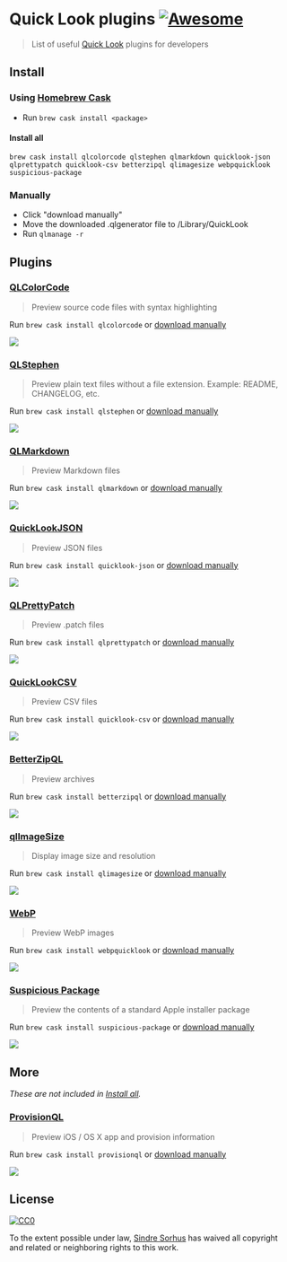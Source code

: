 # Quick Look plugins [![Awesome](https://cdn.rawgit.com/sindresorhus/awesome/d7305f38d29fed78fa85652e3a63e154dd8e8829/media/badge.svg)](https://github.com/sindresorhus/awesome)

> List of useful [Quick Look](http://en.wikipedia.org/wiki/Quick_Look) plugins for developers


## Install

### Using [Homebrew Cask](https://github.com/phinze/homebrew-cask)

- Run `brew cask install <package>`

#### Install all

```
brew cask install qlcolorcode qlstephen qlmarkdown quicklook-json qlprettypatch quicklook-csv betterzipql qlimagesize webpquicklook suspicious-package
```

### Manually

- Click "download manually"
- Move the downloaded .qlgenerator file to /Library/QuickLook
- Run `qlmanage -r`


## Plugins


### [QLColorCode](https://code.google.com/p/qlcolorcode/)

> Preview source code files with syntax highlighting

Run `brew cask install qlcolorcode` or [download manually](https://qlcolorcode.googlecode.com/files/QLColorCode-2.0.2.tgz)

[![](screenshots/QLColorCode.png)](https://code.google.com/p/qlcolorcode/)


### [QLStephen](https://github.com/whomwah/qlstephen)

> Preview plain text files without a file extension. Example: README, CHANGELOG, etc.

Run `brew cask install qlstephen` or [download manually](https://github.com/whomwah/qlstephen/releases)

[![](screenshots/QLStephen.png)](https://github.com/whomwah/qlstephen)


### [QLMarkdown](https://github.com/toland/qlmarkdown)

> Preview Markdown files

Run `brew cask install qlmarkdown` or [download manually](https://github.com/downloads/toland/qlmarkdown/QLMarkdown-1.3.zip)

[![](screenshots/QLMarkdown.png)](https://github.com/toland/qlmarkdown)


### [QuickLookJSON](http://www.sagtau.com/quicklookjson.html)

> Preview JSON files

Run `brew cask install quicklook-json` or [download manually](http://www.sagtau.com/media/QuickLookJSON.qlgenerator.zip)

[![](screenshots/QuickLookJSON.png)](http://www.sagtau.com/quicklookjson.html)


### [QLPrettyPatch](https://github.com/atnan/QLPrettyPatch)

> Preview .patch files

Run `brew cask install qlprettypatch` or [download manually](https://github.com/atnan/QLPrettyPatch/releases)

[![](screenshots/QLPrettyPatch.png)](https://github.com/atnan/QLPrettyPatch)


### [QuickLookCSV](https://github.com/p2/quicklook-csv)

> Preview CSV files

Run `brew cask install quicklook-csv` or [download manually](http://quicklook-csv.googlecode.com/files/QuickLookCSV.dmg)

[![](screenshots/QuickLookCSV.png)](https://github.com/p2/quicklook-csv)


### [BetterZipQL](http://macitbetter.com/BetterZip-Quick-Look-Generator/)

> Preview archives

Run `brew cask install betterzipql` or [download manually](http://macitbetter.com/BetterZipQL.zip)

[![](screenshots/BetterZipQL.png)](http://macitbetter.com/BetterZip-Quick-Look-Generator/)


### [qlImageSize](https://github.com/Nyx0uf/qlImageSize)

> Display image size and resolution

Run `brew cask install qlimagesize` or [download manually](https://github.com/Nyx0uf/qlImageSize#installation)

[![](screenshots/qlImageSize.png)](https://github.com/Nyx0uf/qlImageSize)


### [WebP](https://github.com/dchest/webp-quicklook)

> Preview WebP images

Run `brew cask install webpquicklook` or [download manually](https://github.com/dchest/webp-quicklook/releases)

[![](screenshots/WebP.png)](https://github.com/dchest/webp-quicklook)


### [Suspicious Package](http://www.mothersruin.com/software/SuspiciousPackage/)

> Preview the contents of a standard Apple installer package

Run `brew cask install suspicious-package` or [download manually](http://www.mothersruin.com/software/downloads/SuspiciousPackage.pkg)

[![](screenshots/SuspiciousPackage.png)](http://www.mothersruin.com/software/SuspiciousPackage/)


## More

*These are not included in [Install all](#install-all).*

### [ProvisionQL](https://github.com/ealeksandrov/ProvisionQL)

> Preview iOS / OS X app and provision information

Run `brew cask install provisionql` or [download manually](https://github.com/ealeksandrov/ProvisionQL/releases)

[![](screenshots/ProvisionQL.png)](https://github.com/ealeksandrov/ProvisionQL)

## License

[![CC0](http://mirrors.creativecommons.org/presskit/buttons/88x31/svg/cc-zero.svg)](https://creativecommons.org/publicdomain/zero/1.0/)

To the extent possible under law, [Sindre Sorhus](http://sindresorhus.com) has waived all copyright and related or neighboring rights to this work.
